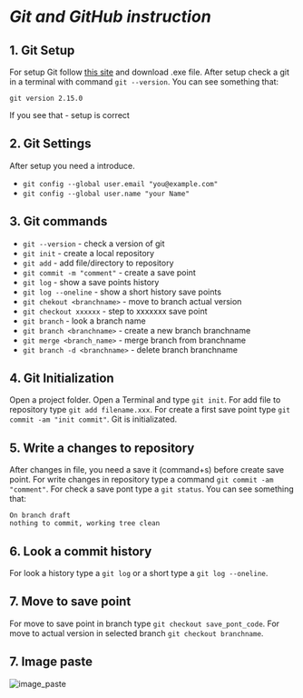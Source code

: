 # _Git and GitHub instruction_

## 1. Git Setup
For setup Git follow [this site](http://git-scm.com/) and download .exe file. After setup check a git in a terminal with command `git --version`.
You can see something that:
```
git version 2.15.0
```
If you see that - setup is correct

## 2. Git Settings
After setup you need a introduce. 

* `git config --global user.email "you@example.com"`
* `git config --global user.name "your Name"`

## 3. Git commands
* `git --version` - check a version of git
* `git init` - create a local repository
* `git add` - add file/directory to repository
* `git commit -m "comment"` - create a save point
* `git log` - show a save points history
* `git log --oneline` - show a short history save points
* `git chekout <branchname>` - move to branch <branchname> actual version
* `git checkout xxxxxx` - step to xxxxxxx save point
* `git branch` - look a branch name
* `git branch <branchname>` - create a new branch branchname
* `git merge <branch_name>` - merge branch from branchname
* `git branch -d <branchname>` - delete branch branchname

## 4. Git Initialization
Open a project folder. Open a Terminal and type `git init`. For add file to repository type `git add filename.xxx`. For create a first save point type `git commit -am "init commit"`. Git is initializated.

## 5. Write a changes to repository
After changes in file, you need a save it (command+s) before create save point. For write changes in repository type a command `git commit -am "comment"`. For check a save pont type a `git status`. You can see something that:
```
On branch draft
nothing to commit, working tree clean
```

## 6. Look a commit history
For look a history type a `git log` or a short type a `git log --oneline`.

## 7. Move to save point
For move to save point in branch type `git checkout save_pont_code`. For move to actual version in selected branch `git checkout branchname`. 

## 7. Image paste

![image_paste](baba.jpg)
